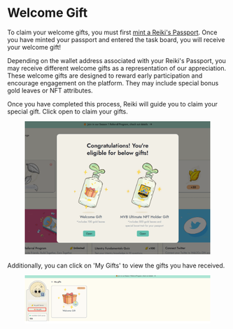 # Welcome Gift

To claim your welcome gifts, you must first [mint a Reiki's Passport](../get-started-in-reiki/how-to-mint-passport.md). Once you have minted your passport and entered the task board, you will receive your welcome gift!&#x20;

Depending on the wallet address associated with your Reiki's Passport, you may receive different welcome gifts as a representation of our appreciation. These welcome gifts are designed to reward early participation and encourage engagement on the platform. They may include special bonus gold leaves or NFT attributes.&#x20;

Once you have completed this process, Reiki will guide you to claim your special gift. Click open to claim your gifts.

<figure><img src="../../.gitbook/assets/image (17).png" alt=""><figcaption></figcaption></figure>

Additionally, you can click on 'My Gifts' to view the gifts you have received.

<figure><img src="../../.gitbook/assets/1687668909102.png" alt=""><figcaption></figcaption></figure>
